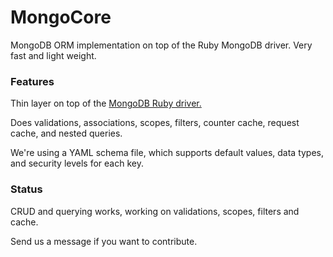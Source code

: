 # MongoCore
MongoDB ORM implementation on top of the Ruby MongoDB driver. Very fast and light weight.

### Features
Thin layer on top of the [MongoDB Ruby driver.](https://docs.mongodb.com/ruby-driver/master/quick-start/)

Does validations, associations, scopes, filters, counter cache, request cache, and nested queries.

We're using a YAML schema file, which supports default values, data types, and security levels for each key.

### Status
CRUD and querying works, working on validations, scopes, filters and cache.

Send us a message if you want to contribute.
